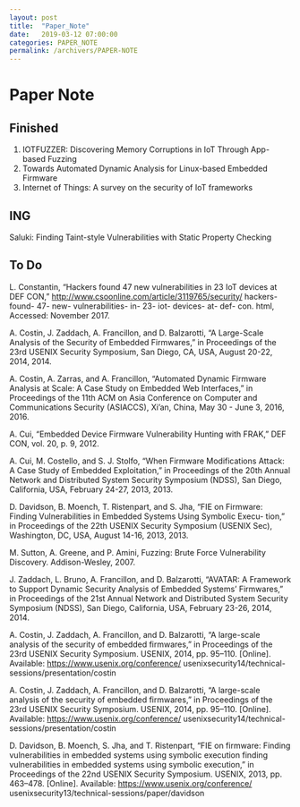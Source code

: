 ```yaml
---
layout: post
title:  "Paper_Note"
date:   2019-03-12 07:00:00
categories: PAPER_NOTE
permalink: /archivers/PAPER-NOTE
---
```


# Paper Note
## Finished
1. IOTFUZZER: Discovering Memory Corruptions in IoT Through App-based Fuzzing
2. Towards Automated Dynamic Analysis for Linux-based Embedded Firmware
3. Internet of Things: A survey on the security of IoT frameworks

## ING
Saluki: Finding Taint-style Vulnerabilities with Static Property Checking
## To Do

L. Constantin, “Hackers found 47 new vulnerabilities in 23 IoT devices at DEF CON,” http://www.csoonline.com/article/3119765/security/ hackers- found- 47- new- vulnerabilities- in- 23- iot- devices- at- def- con. html, Accessed: November 2017.

A. Costin, J. Zaddach, A. Francillon, and D. Balzarotti, “A Large-Scale Analysis of the Security of Embedded Firmwares,” in Proceedings of the 23rd USENIX Security Symposium, San Diego, CA, USA, August 20-22, 2014, 2014.

A. Costin, A. Zarras, and A. Francillon, “Automated Dynamic Firmware Analysis at Scale: A Case Study on Embedded Web Interfaces,” in Proceedings of the 11th ACM on Asia Conference on Computer and Communications Security (ASIACCS), Xi’an, China, May 30 - June 3, 2016, 2016.

A. Cui, “Embedded Device Firmware Vulnerability Hunting with FRAK,” DEF CON, vol. 20, p. 9, 2012.

A. Cui, M. Costello, and S. J. Stolfo, “When Firmware Modifications Attack: A Case Study of Embedded Exploitation,” in Proceedings of the 20th Annual Network and Distributed System Security Symposium (NDSS), San Diego, California, USA, February 24-27, 2013, 2013.

D. Davidson, B. Moench, T. Ristenpart, and S. Jha, “FIE on Firmware: Finding Vulnerabilities in Embedded Systems Using Symbolic Execu- tion,” in Proceedings of the 22th USENIX Security Symposium (USENIX Sec), Washington, DC, USA, August 14-16, 2013, 2013.

M. Sutton, A. Greene, and P. Amini, Fuzzing: Brute Force Vulnerability Discovery. Addison-Wesley, 2007.

J. Zaddach, L. Bruno, A. Francillon, and D. Balzarotti, “AVATAR: A Framework to Support Dynamic Security Analysis of Embedded Systems’ Firmwares,” in Proceedings of the 21st Annual Network and Distributed System Security Symposium (NDSS), San Diego, California, USA, February 23-26, 2014, 2014.

A. Costin, J. Zaddach, A. Francillon, and D. Balzarotti, “A large-scale analysis of the security of embedded firmwares,” in Proceedings of the 23rd USENIX
Security Symposium. USENIX, 2014, pp. 95–110. [Online]. Available: https://www.usenix.org/conference/ usenixsecurity14/technical-sessions/presentation/costin

A. Costin, J. Zaddach, A. Francillon, and D. Balzarotti, “A large-scale analysis of the security of embedded firmwares,” in Proceedings of the 23rd USENIX
Security Symposium. USENIX, 2014, pp. 95–110. [Online]. Available: https://www.usenix.org/conference/ usenixsecurity14/technical-sessions/presentation/costin

D. Davidson, B. Moench, S. Jha, and T. Ristenpart, “FIE on firmware: Finding vulnerabilities in embedded systems using symbolic execution finding vulnerabilities in embedded systems using symbolic execution,” in Proceedings of the 22nd USENIX Security Symposium. USENIX, 2013, pp. 463–478. [Online]. Available: https://www.usenix.org/conference/ usenixsecurity13/technical-sessions/paper/davidson

